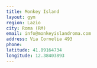 ```yaml
---
title: Monkey Island
layout: gym
region: Lazio
city: Roma (RM)
email: info@monkeyislandroma.com
address: Via Cornelia 493
phone: 
latitude: 41.89164734
longitude: 12.38403893
---
```


